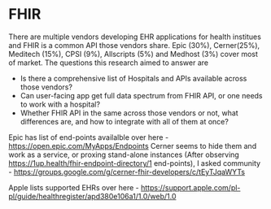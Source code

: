 # FHIR

There are multiple vendors developing EHR applications for health institues and FHIR is a common API those vendors share. Epic (30%), Cerner(25%), Meditech (15%), CPSI (9%), Allscripts (5%) and Medhost (3%) cover most of market. The questions this research aimed to answer are 
- Is there a comprehensive list of Hospitals and APIs available across those vendors?
- Can user-facing app get full data spectrum from FHIR API, or one needs to work with a hospital?
- Whether FHIR API in the same across those vendors or not, what differences are, and how to integrate with all of them at once?

Epic has list of end-points availalble over here - https://open.epic.com/MyApps/Endpoints
Cerner seems to hide them and work as a service, or proxing stand-alone instances (After observing https://1up.health/fhir-endpoint-directory/1 end-points), I asked community - https://groups.google.com/g/cerner-fhir-developers/c/tEyTJqaWYTs

Apple lists supported EHRs over here - https://support.apple.com/pl-pl/guide/healthregister/apd380e106a1/1.0/web/1.0


